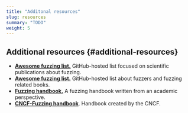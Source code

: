 ```yaml
---
title: "Additonal resources"
slug: resources
summary: "TODO"
weight: 5
---
```



## Additional resources {#additional-resources}

* **[Awesome fuzzing list.](https://github.com/cpuu/awesome-fuzzing)** GitHub-hosted list focused on scientific publications about fuzzing.
* **[Awesome fuzzing list.](https://github.com/secfigo/Awesome-Fuzzing)** GitHub-hosted list about fuzzers and fuzzing related books.
* **[Fuzzing handbook.](https://www.fuzzingbook.org/)** A fuzzing handbook written from an academic perspective.
* **[CNCF-Fuzzing handbook](https://github.com/cncf/tag-security/tree/main/security-fuzzing-handbook)**. Handbook created by the CNCF.